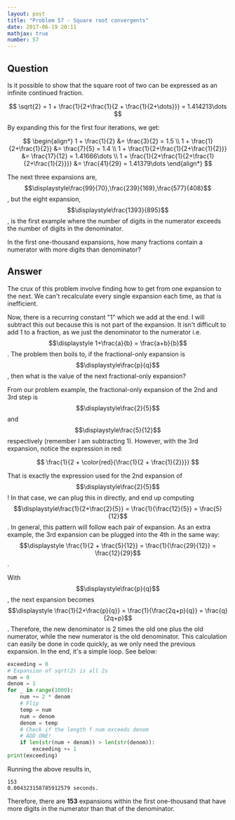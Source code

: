 ```yaml
---
layout: post
title: "Problem 57 - Square root convergents"
date: 2017-06-19 20:11
mathjax: true
number: 57
---
```


## Question

Is it possible to show that the square root of two can be expressed as an infinite continued fraction.


$$
\sqrt{2} = 1 + \frac{1}{2+\frac{1}{2 + \frac{1}{2+\dots}}} = 1.414213\dots
$$


By expanding this for the first four iterations, we get:


$$
\begin{align*}
1 + \frac{1}{2} &= \frac{3}{2} = 1.5
\\
1 + \frac{1}{2+\frac{1}{2}} &= \frac{7}{5} = 1.4
\\
1 + \frac{1}{2+\frac{1}{2+\frac{1}{2}}} &= \frac{17}{12} = 1.41666\dots
\\
1 + \frac{1}{2+\frac{1}{2+\frac{1}{2+\frac{1}{2}}}} &= \frac{41}{29} = 1.41379\dots
\end{align*}
$$


The next three expansions are, $$\displaystyle\frac{99}{70},\frac{239}{169},\frac{577}{408}$$, but the eight expansion, $$\displaystyle\frac{1393}{895}$$, is the first example where the number of digits in the numerator exceeds the number of digits in the denominator.

In the first one-thousand expansions, how many fractions contain a numerator with more digits than denominator?

## Answer

The crux of this problem involve finding how to get from one expansion to the next. We can't recalculate every single expansion each time, as that is inefficient.

Now, there is a recurring constant "1" which we add at the end. I will subtract this out because this is not part of the expansion. It isn't difficult to add 1 to a fraction, as we just the denominator to the numerator i.e. $$\displaystyle 1+\frac{a}{b} = \frac{a+b}{b}$$. The problem then boils to, if the fractional-only expansion is $$\displaystyle\frac{p}{q}$$, then what is the value of the next fractional-only expansion?

From our problem example, the fractional-only expansion of the 2nd and 3rd step is $$\displaystyle\frac{2}{5}$$ and $$\displaystyle\frac{5}{12}$$ respectively (remember I am subtracting 1). However, with the 3rd expansion, notice the expression in red:



$$
\frac{1}{2 + \color{red}{\frac{1}{2 + \frac{1}{2}}}}
$$



That is exactly the expression used for the 2nd expansion of $$\displaystyle\frac{2}{5}$$! In that case, we can plug this in directly, and end up computing $$\displaystyle\frac{1}{2+\frac{2}{5}} = \frac{1}{\frac{12}{5}} = \frac{5}{12}$$. In general, this pattern will follow each pair of expansion. As an extra example, the 3rd expansion can be plugged into the 4th in the same way: $$\displaystyle \frac{1}{2 + \frac{5}{12}} = \frac{1}{\frac{29}{12}} = \frac{12}{29}$$.

With $$\displaystyle\frac{p}{q}$$, the next expansion becomes $$\displaystyle \frac{1}{2+\frac{p}{q}} = \frac{1}{\frac{2q+p}{q}} = \frac{q}{2q+p}$$. Therefore, the new denominator is 2 times the old one plus the old numerator, while the new numerator is the old denominator. This calculation can easily be done in code quickly, as we only need the previous expansion. In the end, it's a simple loop. See below:

```python
exceeding = 0
# Expansion of sqrt(2) is all 2s
num = 0
denom = 1
for _ in range(1000):
    num += 2 * denom
    # Flip
    temp = num
    num = denom
    denom = temp
    # Check if the length f num exceeds denom
    # ADD ONE!
    if len(str(num + denom)) > len(str(denom)):
        exceeding += 1
print(exceeding)
```

Running the above results in,

```
153
0.004323158785912579 seconds.
```

Therefore, there are **153** expansions within the first one-thousand that have more digits in the numerator than that of the denominator.